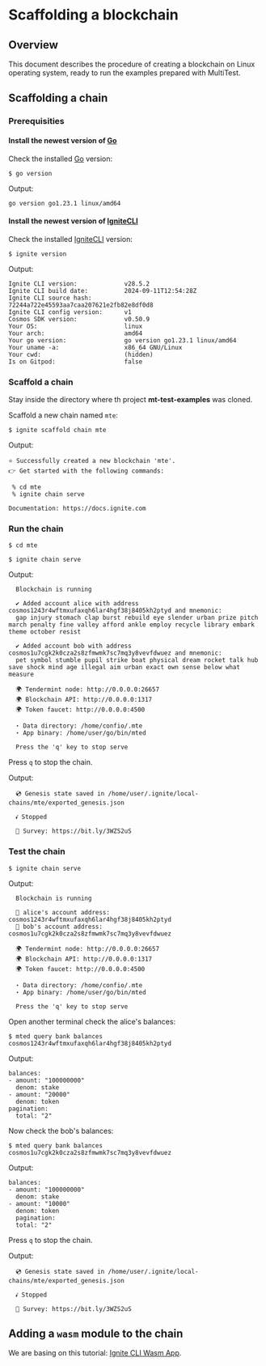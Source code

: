 # Scaffolding a  blockchain

[Go]: https://go.dev/doc/install
[IgniteCLI]: https://docs.ignite.com/welcome/install
[Ignite CLI Wasm App]: https://github.com/ignite/apps/tree/main/wasm

## Overview

This document describes the procedure of creating a blockchain on Linux operating system,
ready to run the examples prepared with MultiTest.

## Scaffolding a chain

### Prerequisities

#### Install the newest version of [Go]

Check the installed [Go] version:

```shell
$ go version
```

Output:

```
go version go1.23.1 linux/amd64
```

#### Install the newest version of [IgniteCLI]

Check the installed [IgniteCLI] version:

```shell
$ ignite version
```

Output:

```text
Ignite CLI version:             v28.5.2
Ignite CLI build date:          2024-09-11T12:54:28Z
Ignite CLI source hash:         72244a722e45593aa7caa207621e2fb82e8df0d8
Ignite CLI config version:      v1
Cosmos SDK version:             v0.50.9
Your OS:                        linux
Your arch:                      amd64
Your go version:                go version go1.23.1 linux/amd64
Your uname -a:                  x86_64 GNU/Linux
Your cwd:                       (hidden)
Is on Gitpod:                   false
```

### Scaffold a chain

Stay inside the directory where th project **mt-test-examples** was cloned.

Scaffold a new chain named `mte`:

```shell
$ ignite scaffold chain mte
````

Output:

```text
⭐️ Successfully created a new blockchain 'mte'.
👉 Get started with the following commands:

 % cd mte
 % ignite chain serve

Documentation: https://docs.ignite.com
```

### Run the chain

```shell
$ cd mte
```

```shell
$ ignite chain serve
```

Output:

```text
  Blockchain is running
  
  ✔ Added account alice with address cosmos1243r4wftmxufaxqh6lar4hgf38j8405kh2ptyd and mnemonic:
  gap injury stomach clap burst rebuild eye slender urban prize pitch march penalty fine valley afford ankle employ recycle library embark theme october resist
  
  ✔ Added account bob with address cosmos1u7cgk2k0cza2s8zfmwmk7sc7mq3y8vevfdwuez and mnemonic:
  pet symbol stumble pupil strike boat physical dream rocket talk hub save shock mind age illegal aim urban exact own sense below what measure
  
  🌍 Tendermint node: http://0.0.0.0:26657
  🌍 Blockchain API: http://0.0.0.0:1317
  🌍 Token faucet: http://0.0.0.0:4500
  
  ⋆ Data directory: /home/confio/.mte
  ⋆ App binary: /home/user/go/bin/mted
  
  Press the 'q' key to stop serve
```

Press `q` to stop the chain.

Output:

```text
  💿 Genesis state saved in /home/user/.ignite/local-chains/mte/exported_genesis.json
  
  𝓲 Stopped
  
  💬 Survey: https://bit.ly/3WZS2uS
```

### Test the chain

```shell
$ ignite chain serve
```

Output:

```text
  Blockchain is running
  
  👤 alice's account address: cosmos1243r4wftmxufaxqh6lar4hgf38j8405kh2ptyd
  👤 bob's account address: cosmos1u7cgk2k0cza2s8zfmwmk7sc7mq3y8vevfdwuez
  
  🌍 Tendermint node: http://0.0.0.0:26657
  🌍 Blockchain API: http://0.0.0.0:1317
  🌍 Token faucet: http://0.0.0.0:4500
  
  ⋆ Data directory: /home/confio/.mte
  ⋆ App binary: /home/user/go/bin/mted
  
  Press the 'q' key to stop serve
```

Open another terminal check the alice's balances: 

```shell
$ mted query bank balances cosmos1243r4wftmxufaxqh6lar4hgf38j8405kh2ptyd
```

Output:

```text
balances:
- amount: "100000000"
  denom: stake
- amount: "20000"
  denom: token
pagination:
  total: "2"
```

Now check the bob's balances:

```shell
$ mted query bank balances cosmos1u7cgk2k0cza2s8zfmwmk7sc7mq3y8vevfdwuez
```

Output:

```text
balances:
- amount: "100000000"
  denom: stake
- amount: "10000"
  denom: token
  pagination:
  total: "2"
```

Press `q` to stop the chain.

Output:

```text
  💿 Genesis state saved in /home/user/.ignite/local-chains/mte/exported_genesis.json
  
  𝓲 Stopped
  
  💬 Survey: https://bit.ly/3WZS2uS
```

## Adding a `wasm` module to the chain

We are basing on this tutorial: [Ignite CLI Wasm App].
